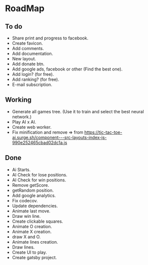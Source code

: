 # RoadMap

## To do
- Share print and progress to facebook.
- Create favicon.
- Add comments.
- Add documentation.
- New layout.
- Add donate btn.
- Add google ads, facebook or other (Find the best one).
- Add login? (for free).
- Add ranking? (for free).
- E-mail subscription.


## Working
- Generate all games tree. (Use it to train and select the best neural network.)
- Play AI x AI.
- Create web worker.
- Fix minification and remove => from https://tic-tac-toe-ai.surge.sh/component---src-layouts-index-js-990e252465cbad02dc1a.js


## Done
- Ai Starts.
- AI Check for lose positions.
- AI Check for win positions.
- Remove getScore.
- getRandom position.
- Add google analytics.
- Fix codecov.
- Update dependencies.
- Animate last move.
- Draw win line.
- Create clickable squares.
- Animate O creation.
- Animate X creation.
- draw X and O.
- Animate lines creation.
- Draw lines.
- Create UI to play.
- Create gatsby project.
